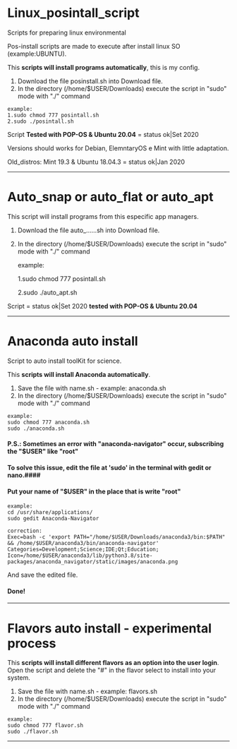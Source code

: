 # Linux_posintall_script
Scripts for preparing linux environmental


Pos-install scripts are made to execute after install linux SO (example:UBUNTU).

This **scripts will install programs automatically**, this is my config.
  
  1. Download the file posinstall.sh into Download file.
  2. In the directory (/home/$USER/Downloads) execute the script in "sudo" mode with "./" command
  
    example:
    1.sudo chmod 777 posintall.sh
    2.sudo ./posintall.sh
    
 Script **Tested with POP-OS & Ubuntu 20.04** = status ok|Set 2020  
  
 Versions should works for Debian, ElemntaryOS e Mint with little adaptation.
  
  Old_distros:   Mint 19.3 & Ubuntu 18.04.3 = status ok|Jan 2020
  
-----------------------------------------------------------------------------------------------------------------------------------------------------------------
# Auto_snap or auto_flat or auto_apt

This script will install programs from this especific app managers.

1. Download the file auto_......sh into Download file.
2. In the directory (/home/$USER/Downloads) execute the script in "sudo" mode with "./" command
  
    example:

    1.sudo chmod 777 posintall.sh
    
    2.sudo ./auto_apt.sh
    
 Script  = status ok|Set 2020  **tested with POP-OS & Ubuntu 20.04**
 

-----------------------------------------------------------------------------------------------------------------------------------------------------------------

# Anaconda auto install
Script to auto install toolKit for science. 

This **scripts will install Anaconda automatically**.
  
  1. Save the file with name.sh - example: anaconda.sh
  2. In the directory (/home/$USER/Downloads) execute the script in "sudo" mode with "./" command
    
    example:
    sudo chmod 777 anaconda.sh
    sudo ./anaconda.sh  

 #### P.S.: Sometimes an error with "anaconda-navigator" occur, subscribing the "$USER" like "root" ####
 #### To solve this issue, edit the file at 'sudo' in the terminal with gedit or nano.####
 #### Put your name of "$USER" in the place that is write "root" ####
    
    example:      
    cd /usr/share/applications/
    sudo gedit Anaconda-Navigator
    
    correction:
    Exec=bash -c 'export PATH="/home/$USER/Downloads/anaconda3/bin:$PATH" && /home/$USER/anaconda3/bin/anaconda-navigator'
    Categories=Development;Science;IDE;Qt;Education;
    Icon=/home/$USER/anaconda3/lib/python3.8/site-packages/anaconda_navigator/static/images/anaconda.png
   
  And save the edited file.
#### Done! ####

-----------------------------------------------------------------------------------------------------------------------------------------------------------------
# Flavors auto install - experimental process

This **scripts will install different flavors as an option into the user login**.
Open the script and delete the "#" in the flavor select to install into your system.

  1. Save the file with name.sh - example: flavors.sh
  2. In the directory (/home/$USER/Downloads) execute the script in "sudo" mode with "./" command
    
    example:
    sudo chmod 777 flavor.sh
    sudo ./flavor.sh  

-----------------------------------------------------------------------------------------------------------------------------------------------------------------
